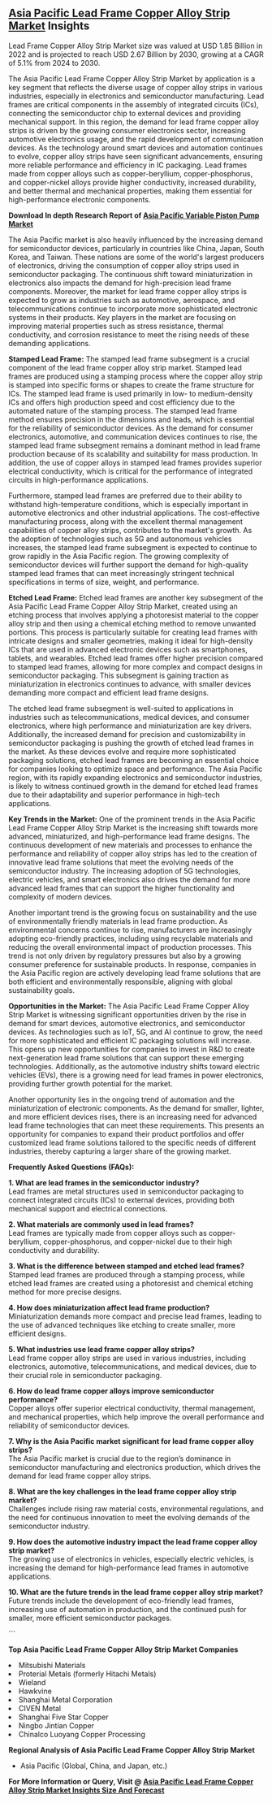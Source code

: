 <h2><a href="https://www.verifiedmarketreports.com/download-sample/?rid=457284&amp;utm_source=Github-Feb&amp;utm_medium=219" target="_blank">Asia Pacific Lead Frame Copper Alloy Strip Market</a> Insights</h2><p>Lead Frame Copper Alloy Strip Market size was valued at USD 1.85 Billion in 2022 and is projected to reach USD 2.67 Billion by 2030, growing at a CAGR of 5.1% from 2024 to 2030.</p><p><p>The Asia Pacific Lead Frame Copper Alloy Strip Market by application is a key segment that reflects the diverse usage of copper alloy strips in various industries, especially in electronics and semiconductor manufacturing. Lead frames are critical components in the assembly of integrated circuits (ICs), connecting the semiconductor chip to external devices and providing mechanical support. In this region, the demand for lead frame copper alloy strips is driven by the growing consumer electronics sector, increasing automotive electronics usage, and the rapid development of communication devices. As the technology around smart devices and automation continues to evolve, copper alloy strips have seen significant advancements, ensuring more reliable performance and efficiency in IC packaging. Lead frames made from copper alloys such as copper-beryllium, copper-phosphorus, and copper-nickel alloys provide higher conductivity, increased durability, and better thermal and mechanical properties, making them essential for high-performance electronic components. <b><p><strong>Download In depth Research Report of <a href="https://www.verifiedmarketreports.com/download-sample/?rid=236118&amp;utm_source=Pulse-Dec&amp;utm_medium=219" target="_blank">Asia Pacific Variable Piston Pump Market</a></strong></p></b></p> <p>The Asia Pacific market is also heavily influenced by the increasing demand for semiconductor devices, particularly in countries like China, Japan, South Korea, and Taiwan. These nations are some of the world's largest producers of electronics, driving the consumption of copper alloy strips used in semiconductor packaging. The continuous shift toward miniaturization in electronics also impacts the demand for high-precision lead frame components. Moreover, the market for lead frame copper alloy strips is expected to grow as industries such as automotive, aerospace, and telecommunications continue to incorporate more sophisticated electronic systems in their products. Key players in the market are focusing on improving material properties such as stress resistance, thermal conductivity, and corrosion resistance to meet the rising needs of these demanding applications.</p> <p><b>Stamped Lead Frame:</b> The stamped lead frame subsegment is a crucial component of the lead frame copper alloy strip market. Stamped lead frames are produced using a stamping process where the copper alloy strip is stamped into specific forms or shapes to create the frame structure for ICs. The stamped lead frame is used primarily in low- to medium-density ICs and offers high production speed and cost efficiency due to the automated nature of the stamping process. The stamped lead frame method ensures precision in the dimensions and leads, which is essential for the reliability of semiconductor devices. As the demand for consumer electronics, automotive, and communication devices continues to rise, the stamped lead frame subsegment remains a dominant method in lead frame production because of its scalability and suitability for mass production. In addition, the use of copper alloys in stamped lead frames provides superior electrical conductivity, which is critical for the performance of integrated circuits in high-performance applications.</p> <p>Furthermore, stamped lead frames are preferred due to their ability to withstand high-temperature conditions, which is especially important in automotive electronics and other industrial applications. The cost-effective manufacturing process, along with the excellent thermal management capabilities of copper alloy strips, contributes to the market's growth. As the adoption of technologies such as 5G and autonomous vehicles increases, the stamped lead frame subsegment is expected to continue to grow rapidly in the Asia Pacific region. The growing complexity of semiconductor devices will further support the demand for high-quality stamped lead frames that can meet increasingly stringent technical specifications in terms of size, weight, and performance.</p> <p><b>Etched Lead Frame:</b> Etched lead frames are another key subsegment of the Asia Pacific Lead Frame Copper Alloy Strip Market, created using an etching process that involves applying a photoresist material to the copper alloy strip and then using a chemical etching method to remove unwanted portions. This process is particularly suitable for creating lead frames with intricate designs and smaller geometries, making it ideal for high-density ICs that are used in advanced electronic devices such as smartphones, tablets, and wearables. Etched lead frames offer higher precision compared to stamped lead frames, allowing for more complex and compact designs in semiconductor packaging. This subsegment is gaining traction as miniaturization in electronics continues to advance, with smaller devices demanding more compact and efficient lead frame designs.</p> <p>The etched lead frame subsegment is well-suited to applications in industries such as telecommunications, medical devices, and consumer electronics, where high performance and miniaturization are key drivers. Additionally, the increased demand for precision and customizability in semiconductor packaging is pushing the growth of etched lead frames in the market. As these devices evolve and require more sophisticated packaging solutions, etched lead frames are becoming an essential choice for companies looking to optimize space and performance. The Asia Pacific region, with its rapidly expanding electronics and semiconductor industries, is likely to witness continued growth in the demand for etched lead frames due to their adaptability and superior performance in high-tech applications.</p> <p><b>Key Trends in the Market:</b> One of the prominent trends in the Asia Pacific Lead Frame Copper Alloy Strip Market is the increasing shift towards more advanced, miniaturized, and high-performance lead frame designs. The continuous development of new materials and processes to enhance the performance and reliability of copper alloy strips has led to the creation of innovative lead frame solutions that meet the evolving needs of the semiconductor industry. The increasing adoption of 5G technologies, electric vehicles, and smart electronics also drives the demand for more advanced lead frames that can support the higher functionality and complexity of modern devices.</p> <p>Another important trend is the growing focus on sustainability and the use of environmentally friendly materials in lead frame production. As environmental concerns continue to rise, manufacturers are increasingly adopting eco-friendly practices, including using recyclable materials and reducing the overall environmental impact of production processes. This trend is not only driven by regulatory pressures but also by a growing consumer preference for sustainable products. In response, companies in the Asia Pacific region are actively developing lead frame solutions that are both efficient and environmentally responsible, aligning with global sustainability goals.</p> <p><b>Opportunities in the Market:</b> The Asia Pacific Lead Frame Copper Alloy Strip Market is witnessing significant opportunities driven by the rise in demand for smart devices, automotive electronics, and semiconductor devices. As technologies such as IoT, 5G, and AI continue to grow, the need for more sophisticated and efficient IC packaging solutions will increase. This opens up new opportunities for companies to invest in R&D to create next-generation lead frame solutions that can support these emerging technologies. Additionally, as the automotive industry shifts toward electric vehicles (EVs), there is a growing need for lead frames in power electronics, providing further growth potential for the market.</p> <p>Another opportunity lies in the ongoing trend of automation and the miniaturization of electronic components. As the demand for smaller, lighter, and more efficient devices rises, there is an increasing need for advanced lead frame technologies that can meet these requirements. This presents an opportunity for companies to expand their product portfolios and offer customized lead frame solutions tailored to the specific needs of different industries, thereby capturing a larger share of the growing market.</p> <p><b>Frequently Asked Questions (FAQs):</b></p> <p><b>1. What are lead frames in the semiconductor industry?</b><br>Lead frames are metal structures used in semiconductor packaging to connect integrated circuits (ICs) to external devices, providing both mechanical support and electrical connections.</p> <p><b>2. What materials are commonly used in lead frames?</b><br>Lead frames are typically made from copper alloys such as copper-beryllium, copper-phosphorus, and copper-nickel due to their high conductivity and durability.</p> <p><b>3. What is the difference between stamped and etched lead frames?</b><br>Stamped lead frames are produced through a stamping process, while etched lead frames are created using a photoresist and chemical etching method for more precise designs.</p> <p><b>4. How does miniaturization affect lead frame production?</b><br>Miniaturization demands more compact and precise lead frames, leading to the use of advanced techniques like etching to create smaller, more efficient designs.</p> <p><b>5. What industries use lead frame copper alloy strips?</b><br>Lead frame copper alloy strips are used in various industries, including electronics, automotive, telecommunications, and medical devices, due to their crucial role in semiconductor packaging.</p> <p><b>6. How do lead frame copper alloys improve semiconductor performance?</b><br>Copper alloys offer superior electrical conductivity, thermal management, and mechanical properties, which help improve the overall performance and reliability of semiconductor devices.</p> <p><b>7. Why is the Asia Pacific market significant for lead frame copper alloy strips?</b><br>The Asia Pacific market is crucial due to the region’s dominance in semiconductor manufacturing and electronics production, which drives the demand for lead frame copper alloy strips.</p> <p><b>8. What are the key challenges in the lead frame copper alloy strip market?</b><br>Challenges include rising raw material costs, environmental regulations, and the need for continuous innovation to meet the evolving demands of the semiconductor industry.</p> <p><b>9. How does the automotive industry impact the lead frame copper alloy strip market?</b><br>The growing use of electronics in vehicles, especially electric vehicles, is increasing the demand for high-performance lead frames in automotive applications.</p> <p><b>10. What are the future trends in the lead frame copper alloy strip market?</b><br>Future trends include the development of eco-friendly lead frames, increasing use of automation in production, and the continued push for smaller, more efficient semiconductor packages.</p> ```</p><p><strong>Top Asia Pacific Lead Frame Copper Alloy Strip Market Companies</strong></p><div data-test-id=""><p><li>Mitsubishi Materials</li><li> Proterial Metals (formerly Hitachi Metals)</li><li> Wieland</li><li> Hawkvine</li><li> Shanghai Metal Corporation</li><li> CIVEN Metal</li><li> Shanghai Five Star Copper</li><li> Ningbo Jintian Copper</li><li> Chinalco Luoyang Copper Processing</li></p><div><strong>Regional Analysis of&nbsp;Asia Pacific Lead Frame Copper Alloy Strip Market</strong></div><ul><li dir="ltr"><p dir="ltr">Asia Pacific (Global, China, and Japan, etc.)</p></li></ul><p><strong>For More Information or Query, Visit @&nbsp;</strong><strong><a href="https://www.verifiedmarketreports.com/product/lead-frame-copper-alloy-strip-market/?utm_source=Github-Feb&amp;utm_medium=219" target="_blank">Asia Pacific Lead Frame Copper Alloy Strip Market Insights Size And Forecast</a></strong></p></div><h2>&nbsp;</h2><div data-test-id="">&nbsp;</div>
